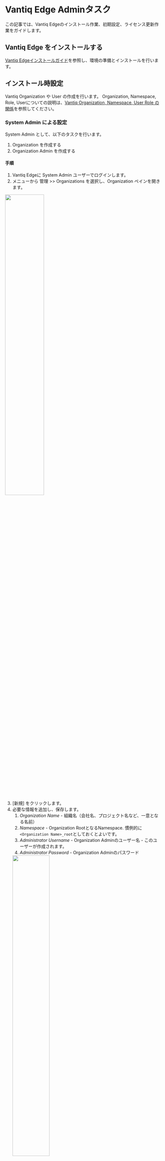 # Vantiq Edge Adminタスク

この記事では、Vantiq Edgeのインストール作業、初期設定、ライセンス更新作業をガイドします。

## Vantiq Edge をインストールする

[Vantiq Edgeインストールガイド](https://community.vantiq.com/wp-content/uploads/2022/06/edge-install-ja-2.html)を参照し、環境の準備とインストールを行います。

## インストール時設定

Vantiq Organization や User の作成を行います。 Organization, Namespace, Role, Userについての説明は、[Vantiq Organization, Namespace, User Role の関係](./org_user_management.md)を参照してください。

### System Admin による設定

System Admin として、以下のタスクを行います。
1. Organization を作成する
2. Organization Admin を作成する

#### 手順
1. Vantiq Edgeに System Admin ユーザーでログインします。
2. メニューから 管理 >> Organizations を選択し、Organization ペインを開きます。
<img src="../../imgs/vantiq-edge-admin/organizations.png" width="50%" />

3. [新規] をクリックします。
4. 必要な情報を追加し、保存します。
   1. _Organization Name_ - 組織名（会社名、プロジェクト名など、一意となる名前）
   2. _Namespace_ -  Organization RootとなるNamespace. 慣例的に `<Organization Name>_root`としておくとよいです。
   3. _Administrator Username_ - Organization Adminのユーザー名 - このユーザーが作成されます。
   4. _Administrator Password_ - Organization Adminのパスワード
   <img src="../../imgs/vantiq-edge-admin/new-organization.png" width="50%" />
4. Organization Admin のパスワードを再入力します。
5. メニュー右上の人物アイコンをクリック >> Logout で System Admin をログアウトします。

### Organization Admin による設定

Organization Adminとして、以下のタスクを行います。
1. アプリ作業用 Namespace を作成する
2. 新規ユーザーを作成する (optional)
3. 作成済みユーザーに Namespace へのアクセスを付与する (optional)

#### 手順 1. アプリ作業用 Namespace を作成する
1. Vantiq Edgeに **Organization Admin** ロールを持つユーザーでログインします。
2. メニューから 管理 >> Namespaces を選択し、Namespace ペインを開きます。
<img src="../../imgs/vantiq-edge-admin/namespaces.png" width="50%" />

3. [新規] をクリックします。
4. 必要な情報を追加し、保存します。
   1. _Namespace_ - アプリ作業用 Namespaceの名前
   2. _Make me The Administrator_ - ログインユーザー自身をこの新規 Namespace の管理者にします。
   3. _Authorization Level_ - アプリを作成、保守するためには `Developer` とします。
   <img src="../../imgs/vantiq-edge-admin/new-namespace.png" width="50%" />

5. Namespace が作成されます。 メニュー右上の地球儀アイコンをクリックし、Namespaceの切り替えができます。 以後、アプリ作業に関してはそれ専用の Namespace を使用します。

#### 手順 2. 新規ユーザーを作成する (optional)
1. Vantiq Edgeに **Organization Admin** ロールを持つユーザーでログインします。
2. メニュー右上の地球儀アイコンをクリックし、`<Organization Name>_root` Namespace へ切り替えます。
3. メニューから 管理 >> Users を選択し、Users ペインを開きます。
<img src="../../imgs/vantiq-edge-admin/users.png" width="50%" />

4. [新規] をクリックします。
5. 必要な情報を追加します。
   1. _Username_ - ユーザー名。Emailなど一意になる名前。
   2. _First Name_
   3. _Last Name_
   4. _Email_
   5. _Password_ - 管理者が設定する暫定のパスワード
   <img src="../../imgs/vantiq-edge-admin/new-user.png" width="50%" />

6. New User ペインの右側の Authorization にある鉛筆のアイコンをクリックし、Edit Namespace Authorization ダイアログを開きます。
7. Privilege を設定します。 新規ユーザーが一般ユーザーであれば、`User (Developer)`, 管理者であれば `Organization Admin`とします。
<img src="../../imgs/vantiq-edge-admin/edit-namespace-auth.png" width="50%" />
8. 保存します。 新規ユーザーのパスワードを再入力します。
9. 作成された新規ユーザーに、暫定パスワードを変更するよう依頼します。

#### 手順 3. 作成済みユーザーに Namespace へのアクセスを付与する (optional)
1. Vantiq Edgeに **Organization Admin** ロールを持つユーザーでログインします。
2. メニューから 管理 >> Users を選択し、Users ペインを開きます。
<img src="../../imgs/vantiq-edge-admin/users.png" width="50%" />

3. ユーザーを選択し、青字のユーザー名をクリックします。
4. User ペインの右側の Authorization にある鉛筆のアイコンをクリックし、Edit Namespace Authorization ダイアログを開きます。
5. [Add Namespace Authorization] をクリックし、行を追加します。
<img src="../../imgs/vantiq-edge-admin/add-namespace-auth.png" width="50%" />

6. アクセスを与える Namespace をドロップダウンから選択します。また、Privilegesを `Developer`と設定します。
7. [OK]でダイアログを閉じます。 User ペインの 右上のディスクアイコンをクリックし、Userを保存します。

## 運用

### ライセンスファイルを差し替える

ライセンスファイルを差し替え、再起動を行います。
[Vantiq Edgeインストールガイド](https://community.vantiq.com/wp-content/uploads/2022/06/edge-install-ja-2.html)に従い、インストールが完了していることが前提となります。

以下は Docker 環境における手順です。非Docker環境についてはインストールガイドを参照し、適宜該当部分を読み替えてください。

1. 有効日付が更新されたライセンス (`license.key`, `public.pem`) を取得する。
2. `componse.yaml` が配置されているディレクトリに移動する。
3. 以下のコマンドを実行して、Vantiq Edgeを停止 `docker compose down`
4. `config/license.key`, `config/public.pem`をそれぞれ新しいものに置き換える。
5. 以下のコマンドを実行して、Vantiq Edgeを起動 `docker compose up -d`
6. (少し起動完了まで待ち) 以下にWebブラウザ経由でアクセスできることを確認 `http://<Vantiq Edgeホスト>:8080/ui/ide/index.html`


### Vantiqバージョン更新 (Docker環境)

バージョンの更新は以下の2種類があります。

マイナーバージョン更新は、古いバージョンから新しいバージョンへの更新のみ可能です。
（古いバージョンへの切り戻しは古いバージョン時のデータベースのバックアップが必要となります。）

[Vantiq Edgeインストールガイド](https://community.vantiq.com/wp-content/uploads/2022/06/edge-install-ja-2.html)に従い、インストールが完了していることが前提となります。

1. docker-compose mongodbのバックアップを取る。
2. `componse.yaml` を開き、`image`のバージョンを編集する。（最新のバージョンについては、サポート担当にお尋ねください）

```yaml
services:
  vantiq_edge:
    image: quay.io/vantiq/vantiq-edge:1.34.9
    depends_on:
    - vantiq_edge_mongo
    ports:
    - 8080:8080
...
```
3. `componse.yaml`が配置されているディレクトリに移動し、`docker-compose down` を実行する。
4. 同ディレクトリで `docker-compse up -d` を実行する。バージョン更新して起動するまで数分かかります。
